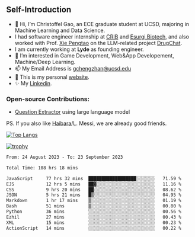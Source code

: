 ## Self-Introduction
- 👋 Hi, I’m Christoffel Gao, an ECE graduate student at UCSD, majoring in Machine Learning and Data Science.
- I had software engineer internship at [CRIB](https://www.linkedin.com/company/trycrib/) and [Esurgi Biotech](https://myesurgi.com/), and also worked with Prof. [Xie Pengtao](https://pengtaoxie.github.io/) on the LLM-related project [DrugChat](https://github.com/UCSD-AI4H/drugchat).
- I am currently working at **Lyde** as founding engineer.
- 👀 I’m interested in Game Development, Web&App Developement, Machine/Deep Learning.
- 📫 My Email Address is gchengzhan@ucsd.edu
- 🌱 This is my personal [website](https://gaochengzhan.github.io/).
- ✨ My [Linkedin](https://www.linkedin.com/in/chengzhan-christoffel-gao/).

### Open-source Contributions:
- [Question Extractor](https://github.com/nestordemeure/question_extractor) using large language model

PS. If you also like [Haibara](https://www.detectiveconanworld.com/wiki/Ai_Haibara)/L. Messi, we are already good friends.

[![Top Langs](https://github-readme-stats.vercel.app/api/top-langs/?username=gaochengzhan&layout=compact&exclude_repo=CNN-based-Image-Recognition-for-AsianGiant-Hornets,Machine-Learning-and-Data-Computing-Tongji,NLP-on-Blogs-during-COVID-19-Pandemic,CSE258-Web-Mining-and-Recommder-System,Stock-Prediction-using-LSTM-Model)](https://github.com/anuraghazra/github-readme-stats)

[![trophy](https://github-profile-trophy.vercel.app/?username=gaochengzhan&theme=flat&row=1&margin-w=12)](https://github.com/ryo-ma/github-profile-trophy)

<!--START_SECTION:waka-->

```txt
From: 24 August 2023 - To: 23 September 2023

Total Time: 108 hrs 18 mins

JavaScript     77 hrs 32 mins  ██████████████████░░░░░░░   71.59 %
EJS            12 hrs 5 mins   ██▓░░░░░░░░░░░░░░░░░░░░░░   11.16 %
CSS            9 hrs 20 mins   ██░░░░░░░░░░░░░░░░░░░░░░░   08.62 %
JSON           5 hrs 21 mins   █▒░░░░░░░░░░░░░░░░░░░░░░░   04.95 %
Markdown       1 hr 17 mins    ▒░░░░░░░░░░░░░░░░░░░░░░░░   01.19 %
Bash           51 mins         ▒░░░░░░░░░░░░░░░░░░░░░░░░   00.80 %
Python         36 mins         ░░░░░░░░░░░░░░░░░░░░░░░░░   00.56 %
Ezhil          27 mins         ░░░░░░░░░░░░░░░░░░░░░░░░░   00.43 %
XML            15 mins         ░░░░░░░░░░░░░░░░░░░░░░░░░   00.23 %
ActionScript   14 mins         ░░░░░░░░░░░░░░░░░░░░░░░░░   00.22 %
```

<!--END_SECTION:waka-->

<!---
gaochengzhan/gaochengzhan is a ✨ special ✨ repository because its `README.md` (this file) appears on your GitHub profile.
You can click the Preview link to take a look at your changes.
--->
